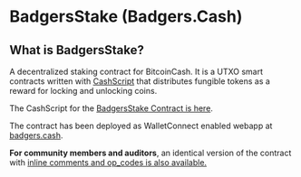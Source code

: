 # BadgersStake (Badgers.Cash)

## What is BadgersStake?

A decentralized staking contract for BitcoinCash. It is a UTXO smart contracts written with [CashScript](https://cashscript.org/) that distributes fungible tokens as a reward for locking and unlocking coins.

The CashScript for the [BadgersStake Contract is here](./BadgerStake.cash).

The contract has been deployed as WalletConnect enabled webapp at [badgers.cash](https://badgers.cash).

**For community members and auditors**, an identical version of the contract with [inline comments and op_codes is also available.](./BadgersStake.op_codes.cash)